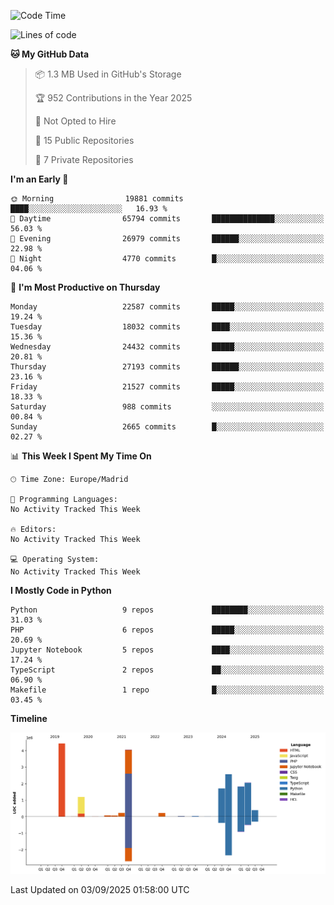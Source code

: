 <!--START_SECTION:waka-->
![Code Time](http://img.shields.io/badge/Code%20Time-839%20hrs%2038%20mins-blue)

![Lines of code](https://img.shields.io/badge/From%20Hello%20World%20I%27ve%20Written-18.9%20million%20lines%20of%20code-blue)

**🐱 My GitHub Data** 

> 📦 1.3 MB Used in GitHub's Storage 
 > 
> 🏆 952 Contributions in the Year 2025
 > 
> 🚫 Not Opted to Hire
 > 
> 📜 15 Public Repositories 
 > 
> 🔑 7 Private Repositories 
 > 
**I'm an Early 🐤** 

```text
🌞 Morning                19881 commits       ████░░░░░░░░░░░░░░░░░░░░░   16.93 % 
🌆 Daytime                65794 commits       ██████████████░░░░░░░░░░░   56.03 % 
🌃 Evening                26979 commits       ██████░░░░░░░░░░░░░░░░░░░   22.98 % 
🌙 Night                  4770 commits        █░░░░░░░░░░░░░░░░░░░░░░░░   04.06 % 
```
📅 **I'm Most Productive on Thursday** 

```text
Monday                   22587 commits       █████░░░░░░░░░░░░░░░░░░░░   19.24 % 
Tuesday                  18032 commits       ████░░░░░░░░░░░░░░░░░░░░░   15.36 % 
Wednesday                24432 commits       █████░░░░░░░░░░░░░░░░░░░░   20.81 % 
Thursday                 27193 commits       ██████░░░░░░░░░░░░░░░░░░░   23.16 % 
Friday                   21527 commits       █████░░░░░░░░░░░░░░░░░░░░   18.33 % 
Saturday                 988 commits         ░░░░░░░░░░░░░░░░░░░░░░░░░   00.84 % 
Sunday                   2665 commits        █░░░░░░░░░░░░░░░░░░░░░░░░   02.27 % 
```


📊 **This Week I Spent My Time On** 

```text
🕑︎ Time Zone: Europe/Madrid

💬 Programming Languages: 
No Activity Tracked This Week

🔥 Editors: 
No Activity Tracked This Week

💻 Operating System: 
No Activity Tracked This Week
```

**I Mostly Code in Python** 

```text
Python                   9 repos             ████████░░░░░░░░░░░░░░░░░   31.03 % 
PHP                      6 repos             █████░░░░░░░░░░░░░░░░░░░░   20.69 % 
Jupyter Notebook         5 repos             ████░░░░░░░░░░░░░░░░░░░░░   17.24 % 
TypeScript               2 repos             ██░░░░░░░░░░░░░░░░░░░░░░░   06.90 % 
Makefile                 1 repo              █░░░░░░░░░░░░░░░░░░░░░░░░   03.45 % 
```



**Timeline**

![Lines of Code chart](https://raw.githubusercontent.com/danisoronellas/danisoronellas/main/assets/bar_graph.png)


 Last Updated on 03/09/2025 01:58:00 UTC
<!--END_SECTION:waka-->
